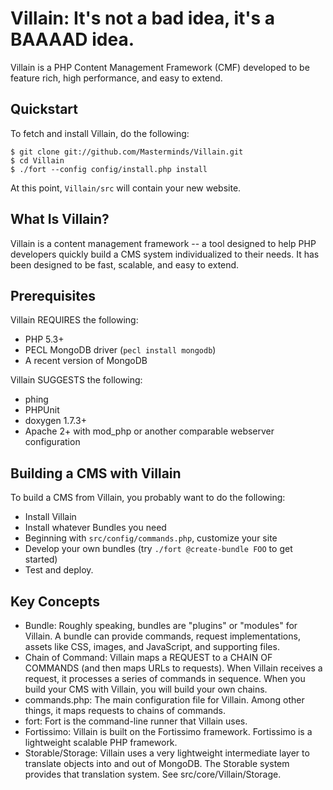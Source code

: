 # Villain: It's not a bad idea, it's a BAAAAD idea.

Villain is a PHP Content Management Framework (CMF) developed to be feature rich, high performance, and easy to extend.

## Quickstart

To fetch and install Villain, do the following:

    $ git clone git://github.com/Masterminds/Villain.git
    $ cd Villain
    $ ./fort --config config/install.php install

At this point, `Villain/src` will contain your new website.

## What Is Villain?

Villain is a content management framework -- a tool designed to help PHP developers quickly build a 
CMS system individualized to their needs. It has been designed to be fast, scalable, and easy to
extend.

## Prerequisites

Villain REQUIRES the following:

- PHP 5.3+
- PECL MongoDB driver (`pecl install mongodb`)
- A recent version of MongoDB

Villain SUGGESTS the following:

- phing
- PHPUnit
- doxygen 1.7.3+
- Apache 2+ with mod_php or another comparable webserver configuration

## Building a CMS with Villain

To build a CMS from Villain, you probably want to do the following:

* Install Villain
* Install whatever Bundles you need
* Beginning with `src/config/commands.php`, customize your site
* Develop your own bundles (try `./fort @create-bundle FOO` to get started)
* Test and deploy.

## Key Concepts

* Bundle: Roughly speaking, bundles are "plugins" or "modules" for 
  Villain. A bundle can provide commands, request implementations,
  assets like CSS, images, and JavaScript, and supporting files.
* Chain of Command: Villain maps a REQUEST to a CHAIN OF COMMANDS (and
  then maps URLs to requests). When Villain receives a request, it
  processes a series of commands in sequence. When you build
  your CMS with Villain, you will build your own chains.
* commands.php: The main configuration file for Villain. Among other things,
  it maps requests to chains of commands.
* fort: Fort is the command-line runner that Villain uses.
* Fortissimo: Villain is built on the Fortissimo framework. Fortissimo
  is a lightweight scalable PHP framework.
* Storable/Storage: Villain uses a very lightweight intermediate layer to translate
  objects into and out of MongoDB. The Storable system provides that 
  translation system. See src/core/Villain/Storage.